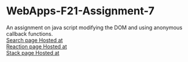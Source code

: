 # WebApps-F21-Assignment-7
An assignment on java script modifying the DOM and using anonymous callback functions.<br>
[Search page Hosted at](https://44-563-webapps-f21.github.io/webapps-f21-assignment-7-pavanatm9909/search.html)<br>
[Reaction page Hosted at](https://44-563-webapps-f21.github.io/webapps-f21-assignment-7-pavanatm9909/reaction.html)<br>
[Stack page Hosted at](https://44-563-webapps-f21.github.io/webapps-f21-assignment-7-pavanatm9909/stack.html)<br>
